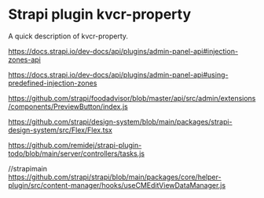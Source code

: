 # Strapi plugin kvcr-property

A quick description of kvcr-property.


https://docs.strapi.io/dev-docs/api/plugins/admin-panel-api#injection-zones-api

https://docs.strapi.io/dev-docs/api/plugins/admin-panel-api#using-predefined-injection-zones


https://github.com/strapi/foodadvisor/blob/master/api/src/admin/extensions/components/PreviewButton/index.js

https://github.com/strapi/design-system/blob/main/packages/strapi-design-system/src/Flex/Flex.tsx

https://github.com/remidej/strapi-plugin-todo/blob/main/server/controllers/tasks.js


//strapimain
https://github.com/strapi/strapi/blob/main/packages/core/helper-plugin/src/content-manager/hooks/useCMEditViewDataManager.js